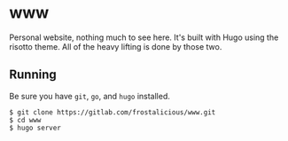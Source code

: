 # www

Personal website, nothing much to see here. It's built with Hugo using the risotto theme. All of the heavy lifting is done by those two.

## Running

Be sure you have `git`, `go`, and `hugo` installed.

```
$ git clone https://gitlab.com/frostalicious/www.git
$ cd www
$ hugo server
```
